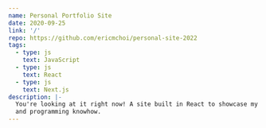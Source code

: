 ```yaml
---
name: Personal Portfolio Site
date: 2020-09-25
link: '/'
repo: https://github.com/ericmchoi/personal-site-2022
tags:
  - type: js
    text: JavaScript
  - type: js
    text: React
  - type: js
    text: Next.js
description: |-
  You're looking at it right now! A site built in React to showcase my personal projects
  and programming knowhow.
---
```

